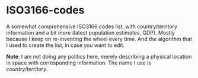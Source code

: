 # ISO3166-codes
A somewhat comprehensive ISO3166 codes list, with country/territory information and a bit more (latest population estimates, GDP). Mostly because I keep on re-inventing the wheel every time. And the algorithm that I used to create the list, in case you want to edit.

**Note**: I am not doing any politics here, merely describing a physical location in space with corresponding information. The name I use is *country/territory*.
